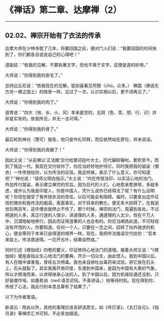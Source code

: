 # 《禅话》第二章、达摩禅（2）

------

## 02.02、禅宗开始有了衣法的传承

达摩大师在少林寺耽了几年，将要回国之前，便对门人们说：“我要回国的时间快到了，你们都各自说说自己的心得吧！”

道副说：“依我的见解，不要执著文字，但也不离于文字，这便是道的妙用。”

大师说：“你得到我的皮毛了。”

总持比丘尼说：“依我现在的见解，犹如喜看见阿閦（chù，众多。） 佛国（佛说东方另一佛之国土）的情景一样。见过了一次，认识实相以后，更不须再见了。”

大师说：“你得到我的肉了。”　

道育说：“四大（地、水、火、风）本来是空的，五阴（色、受、想、行、识）并非是实有的。依我所见，并无一法可得。”

大师说：“你得到我的骨了。”

最后轮到神光（慧可）报告，他只是作礼叩拜，而后依然站在原位，并未说话。

大师说：“你得到我的真髓了！”　

因此又说：“从前佛以‘正法眼’交付给摩诃迦叶大士，历代辗转嘱咐，累积至今，而到了我这一代。我现在交付给你了，你应当好好地护持它。同时我把我的袈裟（僧衣）一件传授给你，以为传法的征信。我这样做，表示了什么意义，你可知道吧？”神光说：“请师父明白指示。”大士说：“内在传授法印，以实证心地的法门。外加传付袈裟，表示建立禅宗的宗旨。因为后代的人们，心地愈来愈狭窄，多疑多虑，或许认为我是印度人，你是中国人，凭什么说你已经得法了呢？有什么证明呢？你现在接受了我传授衣法的责任，以后可能会有阻碍。届时，只要拿出这件征信的僧衣和我传法的偈语，表面事实，对于将来的教化，便无多大妨碍了。在我逝世后两百年，这件僧衣就停止不传了。那个时候，禅宗的法门，周遍到各处。不过明道的人多，真正行道的人很少。讲道理的人多，通道理的人太少。但在千万人中，沉潜隐秘地修行，因此而证得道果的人也会有的。你应当阐扬此道，不可轻视没有开悟的人。你要知道，任何一个人，只要在一念之间，回转了向外驰求的机心，便会等同于本来已自得道的境界一样。现在，我把传法偈语交代给你：“吾本来兹土，传法救迷情。一花开五叶，结果自然成。”

同时引述《楞伽经》四卷的要义，印证修持心地法门的道理。接着大师又说：“《楞伽经》便是直指众生心地法门的要典，开示一切众生，由此悟入。我到中国以后，有人在暗中谋害我，曾经五次用毒。我也亲自排吐出毒药来试验，把它放在石头上，石头就裂了。其实我离开南印度，东渡到中国来，是因为中国有大乘的气象，所以才跨海而来，以求得继承心法的人。到了中国以后，因为机缘际遇还没到，只好装聋作哑、如愚若讷（ne4:语言迟钝，不善讲话。）地等待时机。现在得到你，传授了心法，我此行的本意总算有了结果了。”

以下为作者案语。

新语云：除此以外，其他的事理应该去研读原文，如《传灯录》、《五灯会元》、《指月录》等禅宗汇书可知，不必多加细说。

